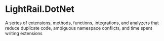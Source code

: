 # LightRail.DotNet
A series of extensions, methods, functions, integrations, and analyzers that reduce duplicate code, ambiguous namespace conflicts, and time spent writing extensions
